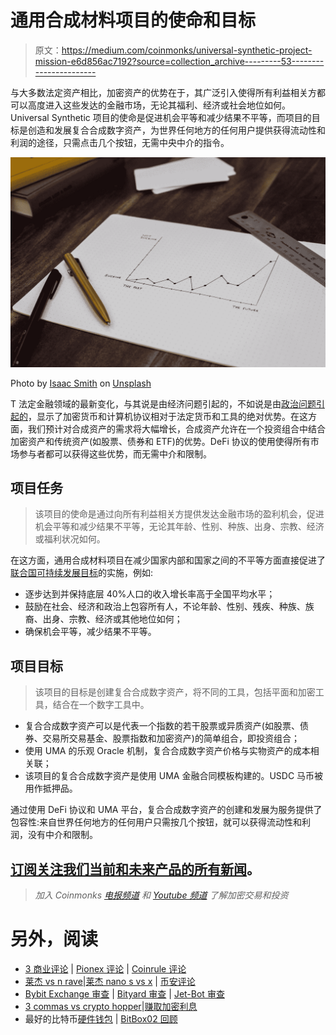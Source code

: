 # 通用合成材料项目的使命和目标

> 原文：<https://medium.com/coinmonks/universal-synthetic-project-mission-e6d856ac7192?source=collection_archive---------53----------------------->

与大多数法定资产相比，加密资产的优势在于，其广泛引入使得所有利益相关方都可以高度进入这些发达的金融市场，无论其福利、经济或社会地位如何。Universal Synthetic 项目的使命是促进机会平等和减少结果不平等，而项目的目标是创造和发展复合合成数字资产，为世界任何地方的任何用户提供获得流动性和利润的途径，只需点击几个按钮，无需中央中介的指令。

![](img/482fb4d1d14ca9fec3c1d8c0e983a212.png)

Photo by [Isaac Smith](https://unsplash.com/@isaacmsmith?utm_source=medium&utm_medium=referral) on [Unsplash](https://unsplash.com?utm_source=medium&utm_medium=referral)

T 法定金融领域的最新变化，与其说是由经济问题引起的，不如说是由[政治问题引起的](https://blogs.gartner.com/avivah-litan/2022/03/03/what-are-the-impacts-of-the-russia-ukraine-war-on-cryptocurrency-networks/)，显示了加密货币和计算机协议相对于法定货币和工具的绝对优势。在这方面，我们预计对合成资产的需求将大幅增长，合成资产允许在一个投资组合中结合加密资产和传统资产(如股票、债券和 ETF)的优势。DeFi 协议的使用使得所有市场参与者都可以获得这些优势，而无需中介和限制。

## **项目任务**

> 该项目的使命是通过向所有利益相关方提供发达金融市场的盈利机会，促进机会平等和减少结果不平等，无论其年龄、性别、种族、出身、宗教、经济或福利状况如何。

在这方面，通用合成材料项目在减少国家内部和国家之间的不平等方面直接促进了[联合国可持续发展目标](https://sdgs.un.org/goals)的实施，例如:

*   逐步达到并保持底层 40%人口的收入增长率高于全国平均水平；
*   鼓励在社会、经济和政治上包容所有人，不论年龄、性别、残疾、种族、族裔、出身、宗教、经济或其他地位如何；
*   确保机会平等，减少结果不平等。

## **项目目标**

> 该项目的目标是创建复合合成数字资产，将不同的工具，包括平面和加密工具，结合在一个数字工具中。

*   复合合成数字资产可以是代表一个指数的若干股票或异质资产(如股票、债券、交易所交易基金、股票指数和加密资产)的简单组合，即投资组合；
*   使用 UMA 的乐观 Oracle 机制，复合合成数字资产价格与实物资产的成本相关联；
*   该项目的复合合成数字资产是使用 UMA 金融合同模板构建的。USDC 马币被用作抵押品。

通过使用 DeFi 协议和 UMA 平台，复合合成数字资产的创建和发展为服务提供了包容性:来自世界任何地方的任何用户只需按几个按钮，就可以获得流动性和利润，没有中介和限制。

## [订阅关注我们当前和未来产品的所有新闻](/subscribe/@unisx)。

> *加入 Coinmonks* [*电报频道*](https://t.me/coincodecap) *和* [*Youtube 频道*](https://www.youtube.com/c/coinmonks/videos) *了解加密交易和投资*

# 另外，阅读

*   [3 商业评论](/coinmonks/3commas-review-an-excellent-crypto-trading-bot-2020-1313a58bec92) | [Pionex 评论](https://coincodecap.com/pionex-review-exchange-with-crypto-trading-bot) | [Coinrule 评论](/coinmonks/coinrule-review-2021-a-beginner-friendly-crypto-trading-bot-daf0504848ba)
*   [莱杰 vs n rave](/coinmonks/ledger-vs-ngrave-zero-7e40f0c1d694)|[莱杰 nano s vs x](/coinmonks/ledger-nano-s-vs-x-battery-hardware-price-storage-59a6663fe3b0) | [币安评论](/coinmonks/binance-review-ee10d3bf3b6e)
*   [Bybit Exchange 审查](/coinmonks/bybit-exchange-review-dbd570019b71) | [Bityard 审查](https://coincodecap.com/bityard-reivew) | [Jet-Bot 审查](https://coincodecap.com/jet-bot-review)
*   [3 commas vs crypto hopper](/coinmonks/3commas-vs-pionex-vs-cryptohopper-best-crypto-bot-6a98d2baa203)|[赚取加密利息](/coinmonks/earn-crypto-interest-b10b810fdda3)
*   最好的比特币[硬件钱包](/coinmonks/hardware-wallets-dfa1211730c6) | [BitBox02 回顾](/coinmonks/bitbox02-review-your-swiss-bitcoin-hardware-wallet-c36c88fff29)